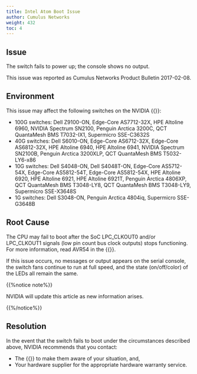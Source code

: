 ```yaml
---
title: Intel Atom Boot Issue
author: Cumulus Networks
weight: 432
toc: 4
---
```


## Issue

The switch fails to power up; the console shows no output.
<!-- vale off -->
This issue was reported as Cumulus Networks Product Bulletin 2017-02-08.
<!-- vale on -->
## Environment

This issue may affect the following switches on the NVIDIA {{<exlink url="www.nvidia.com/en-us/networking/ethernet-switching/hardware-compatibility-list/" text="hardware compatibility list">}}:

- 100G switches: Dell Z9100-ON, Edge-Core AS7712-32X, HPE Altoline 6960, NVIDIA Spectrum SN2100, Penguin Arctica 3200C, QCT QuantaMesh BMS T7032-IX1, Supermicro SSE-C3632S
- 40G switches: Dell S6010-ON, Edge-Core AS6712-32X, Edge-Core AS6812-32X, HPE Altoline 6940, HPE Altoline 6941, NVIDIA Spectrum SN2100B, Penguin Arctica 3200XLP, QCT QuantaMesh BMS T5032-LY6-x86
- 10G switches: Dell S4048-ON, Dell S4048T-ON, Edge-Core AS5712-54X, Edge-Core AS5812-54T, Edge-Core AS5812-54X, HPE Altoline 6920, HPE Altoline 6921, HPE Altoline 6921T, Penguin Arctica 4806XP, QCT QuantaMesh BMS T3048-LY8, QCT QuantaMesh BMS T3048-LY9, Supermicro SSE-X3648S
- 1G switches: Dell S3048-ON, Penguin Arctica 4804iq, Supermicro SSE-G3648B

## Root Cause

The CPU may fail to boot after the SoC LPC\_CLKOUT0 and/or LPC\_CLKOUT1 signals (low pin count bus clock outputs) stops functioning. For more information, read AVR54 in the {{<exlink url="http://www.intel.com/content/dam/www/public/us/en/documents/specification-updates/atom-c2000-family-spec-update.pdf" text="Intel Atom Processor C2000 Product Family Specification Update from January 2017">}}.

If this issue occurs, no messages or output appears on the serial console, the switch fans continue to run at full speed, and the state (on/off/color) of the LEDs all remain the same.

{{%notice note%}}

NVIDIA will update this article as new information arises.

{{%/notice%}}

## Resolution

In the event that the switch fails to boot under the circumstances described above, NVIDIA recommends that you contact:

- The {{<exlink url="https://support.mellanox.com/s/contact-support-page" text="NVIDIA Cumulus support team">}} to make them aware of your situation, and,
- Your hardware supplier for the appropriate hardware warranty service.
